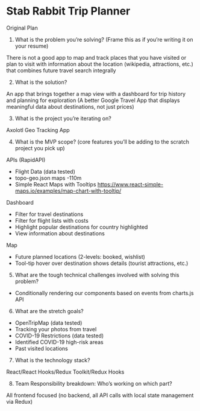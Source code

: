 # Stab Rabbit Trip Planner

Original Plan

1. What is the problem you’re solving?
(Frame this as if you’re writing it on your resume)

There is not a good app to map and track places that you have visited or plan to visit with information about the location (wikipedia, attractions, etc.) that combines future travel search integrally

2. What is the solution?

An app that brings together a map view with a dashboard for trip history and planning for exploration (A better Google Travel App that displays meaningful data about destinations, not just prices)

3. What is the project you’re iterating on?

Axolotl Geo Tracking App

4. What is the MVP scope? (core features you’ll be adding to the scratch project you pick up)

APIs (RapidAPI)
* Flight Data (data tested)
* topo-geo.json maps -110m
* Simple React Maps with Tooltips https://www.react-simple-maps.io/examples/map-chart-with-tooltip/


Dashboard
* Filter for travel destinations
* Filter for flight lists with costs
* Highlight popular destinations for country highlighted
* View information about destinations

Map
* Future planned locations (2-levels: booked, wishlist)
* Tool-tip hover over destination shows details (tourist attractions, etc.)

5. What are the tough technical challenges involved with solving this problem?
* Conditionally rendering our components based on events from charts.js API

6. What are the stretch goals?
* OpenTripMap (data tested)
* Tracking your photos from travel
* COVID-19 Restrictions (data tested)
* Identified COVID-19 high-risk areas
* Past visited locations

7. What is the technology stack?

React/React Hooks/Redux Toolkit/Redux Hooks

8. Team Responsibility breakdown: Who’s working on which part?

All frontend focused (no backend, all API calls with local state management via Redux)




